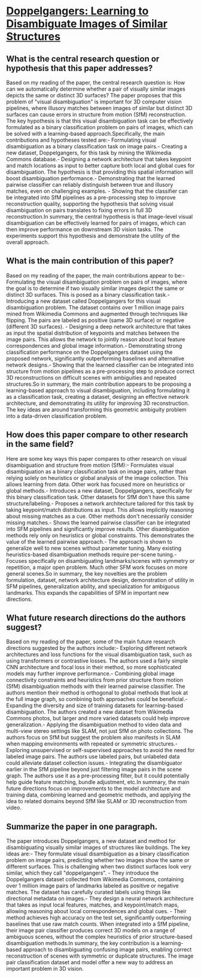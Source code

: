 # [Doppelgangers: Learning to Disambiguate Images of Similar Structures](https://arxiv.org/abs/2309.02420)

## What is the central research question or hypothesis that this paper addresses?

Based on my reading of the paper, the central research question is: How can we automatically determine whether a pair of visually similar images depicts the same or distinct 3D surfaces? The paper proposes that this problem of "visual disambiguation" is important for 3D computer vision pipelines, where illusory matches between images of similar but distinct 3D surfaces can cause errors in structure from motion (SfM) reconstruction. The key hypothesis is that this visual disambiguation task can be effectively formulated as a binary classification problem on pairs of images, which can be solved with a learning-based approach.Specifically, the main contributions and hypotheses tested are:- Formulating visual disambiguation as a binary classification task on image pairs.- Creating a new dataset, Doppelgangers, for this task by mining the Wikimedia Commons database.- Designing a network architecture that takes keypoint and match locations as input to better capture both local and global cues for disambiguation. The hypothesis is that providing this spatial information will boost disambiguation performance.- Demonstrating that the learned pairwise classifier can reliably distinguish between true and illusory matches, even on challenging examples. - Showing that the classifier can be integrated into SfM pipelines as a pre-processing step to improve reconstruction quality, supporting the hypothesis that solving visual disambiguation on pairs translates to fixing errors in full 3D reconstruction.In summary, the central hypothesis is that image-level visual disambiguation can be effectively learned for pairs of images, which can then improve performance on downstream 3D vision tasks. The experiments support this hypothesis and demonstrate the utility of the overall approach.


## What is the main contribution of this paper?

Based on my reading of the paper, the main contributions appear to be:- Formulating the visual disambiguation problem on pairs of images, where the goal is to determine if two visually similar images depict the same or distinct 3D surfaces. This is posed as a binary classification task.- Introducing a new dataset called Doppelgangers for this visual disambiguation problem. The dataset contains over 1 million image pairs mined from Wikimedia Commons and augmented through techniques like flipping. The pairs are labeled as positive (same 3D surface) or negative (different 3D surfaces). - Designing a deep network architecture that takes as input the spatial distribution of keypoints and matches between the image pairs. This allows the network to jointly reason about local feature correspondences and global image information.- Demonstrating strong classification performance on the Doppelgangers dataset using the proposed network, significantly outperforming baselines and alternative network designs.- Showing that the learned classifier can be integrated into structure from motion pipelines as a pre-processing step to produce correct 3D reconstructions on difficult scenes with ambiguities and repeated structures.So in summary, the main contribution appears to be proposing a learning-based approach to visual disambiguation, including formulating it as a classification task, creating a dataset, designing an effective network architecture, and demonstrating its utility for improving 3D reconstruction. The key ideas are around transforming this geometric ambiguity problem into a data-driven classification problem.


## How does this paper compare to other research in the same field?

Here are some key ways this paper compares to other research on visual disambiguation and structure from motion (SfM):- Formulates visual disambiguation as a binary classification task on image pairs, rather than relying solely on heuristics or global analysis of the image collection. This allows learning from data. Other work has focused more on heuristics or global methods.- Introduces a new dataset, Doppelgangers, specifically for this binary classification task. Other datasets for SfM don't have this same structure/labeling.- Proposes a network architecture tailored for this task by taking keypoint/match distributions as input. This allows implicitly reasoning about missing matches as a cue. Other methods don't necessarily consider missing matches.- Shows the learned pairwise classifier can be integrated into SFM pipelines and significantly improve results. Other disambiguation methods rely only on heuristics or global constraints. This demonstrates the value of the learned pairwise approach.- The approach is shown to generalize well to new scenes without parameter tuning. Many existing heuristics-based disambiguation methods require per-scene tuning.- Focuses specifically on disambiguating landmarks/scenes with symmetry or repetition, a major open problem. Much other SFM work focuses on more general scenes.So in summary, the key novelties are the problem formulation, dataset, network architecture design, demonstration of utility in SFM pipelines, generalization ability, and specialization for ambiguous landmarks. This expands the capabilities of SFM in important new directions.


## What future research directions do the authors suggest?

Based on my reading of the paper, some of the main future research directions suggested by the authors include:- Exploring different network architectures and loss functions for the visual disambiguation task, such as using transformers or contrastive losses. The authors used a fairly simple CNN architecture and focal loss in their method, so more sophisticated models may further improve performance.- Combining global image connectivity constraints and heuristics from prior structure from motion (SfM) disambiguation methods with their learned pairwise classifier. The authors mention their method is orthogonal to global methods that look at the full image graph, so combining both approaches could be beneficial.- Expanding the diversity and size of training datasets for learning-based disambiguation. The authors created a new dataset from Wikimedia Commons photos, but larger and more varied datasets could help improve generalization.- Applying the disambiguation method to video data and multi-view stereo settings like SLAM, not just SfM on photo collections. The authors focus on SfM but suggest the problem also manifests in SLAM when mapping environments with repeated or symmetric structures.- Exploring unsupervised or self-supervised approaches to avoid the need for labeled image pairs. The authors use labeled pairs, but unlabeled data could alleviate dataset collection issues.- Integrating the disambiguator earlier in the SfM pipeline beyond just filtering image pairs in the scene graph. The authors use it as a pre-processing filter, but it could potentially help guide feature matching, bundle adjustment, etc.In summary, the main future directions focus on improvements to the model architecture and training data, combining learned and geometric methods, and applying the idea to related domains beyond SfM like SLAM or 3D reconstruction from video.


## Summarize the paper in one paragraph.

The paper introduces Doppelgangers, a new dataset and method for disambiguating visually similar images of structures like buildings. The key ideas are:- They formulate visual disambiguation as a binary classification problem on image pairs, predicting whether two images show the same or different surfaces. This is challenging when two distinct surfaces look very similar, which they call "doppelgangers". - They introduce the Doppelgangers dataset collected from Wikimedia Commons, containing over 1 million image pairs of landmarks labeled as positive or negative matches. The dataset has carefully curated labels using things like directional metadata on images.- They design a neural network architecture that takes as input local features, matches, and keypoint/match maps, allowing reasoning about local correspondences and global cues. - Their method achieves high accuracy on the test set, significantly outperforming baselines that use raw match counts. When integrated into a SfM pipeline, their image pair classifier produces correct 3D models on a range of ambiguous scenes, without the complex heuristics of prior structure-based disambiguation methods.In summary, the key contribution is a learning-based approach to disambiguating confusing image pairs, enabling correct reconstruction of scenes with symmetric or duplicate structures. The image pair classification dataset and model offer a new way to address an important problem in 3D vision.
